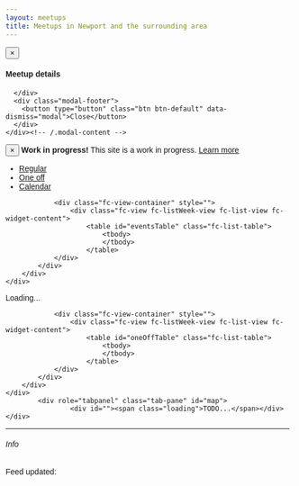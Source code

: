 ```yaml
---
layout: meetups
title: Meetups in Newport and the surrounding area
---
```


<script src="//cdnjs.cloudflare.com/ajax/libs/fullcalendar/3.0.0/fullcalendar.min.js" crossorigin="anonymous"></script>

<link rel="stylesheet" href="//cdnjs.cloudflare.com/ajax/libs/fullcalendar/3.0.0/fullcalendar.min.css"/>

<link rel="stylesheet" href="//cdnjs.cloudflare.com/ajax/libs/fullcalendar/3.0.0/fullcalendar.print.css" media="print"/>

<script src="common.js"></script>
<script src="meetups.js"></script>


<style>

	body {
		margin: 40px 10px;
		padding: 0;
		font-family: "Lucida Grande",Helvetica,Arial,Verdana,sans-serif;
		font-size: 14px;
	}

	#calendar {
		max-width: 900px;
		margin: 0 auto;
	}
	
	.eventTitle
	{ cursor: pointer; cursor: hand; }

</style>


<div id="eventDetail" class="modal fade" tabindex="-1" role="dialog">
  <div class="modal-dialog" role="document">
    <div class="modal-content">
      <div class="modal-header">
        <button type="button" class="close" data-dismiss="modal" aria-label="Close"><span aria-hidden="true">&times;</span></button>
        <h4 class="modal-title">Meetup details</h4>
      </div>
      <div class="modal-body" id="eventDetailBody">
        
      </div>
      <div class="modal-footer">
        <button type="button" class="btn btn-default" data-dismiss="modal">Close</button>
      </div>
    </div><!-- /.modal-content -->
  </div><!-- /.modal-dialog -->
</div><!-- /.modal -->

<div class="alert alert-warning" role="alert">
	<button type="button" class="close" data-dismiss="alert" aria-label="Close"><span aria-hidden="true">×</span></button>
	<strong>Work in progress!</strong> This site is a work in progress. <a href="about.html">Learn more</a>
</div>


 <!-- Nav tabs -->
<ul class="nav nav-tabs" id="tabStrip" role="tablist">
	<li role="presentation" class="active"><a href="#list" aria-controls="list" role="tab" data-toggle="tab">Regular</a></li>
	<li role="presentation"><a href="#oneoff" aria-controls="oneoff" role="tab" data-toggle="tab">One off</a></li>
	<li role="presentation"><a href="#calendar" aria-controls="calendar" role="tab" data-toggle="tab">Calendar</a></li>
	 <!--li role="presentation"><a href="#map" aria-controls="map" role="tab" data-toggle="tab">Map</a></li-->        
</ul>

  <!-- Tab panes -->
<div class="tab-content">    
    <div role="tabpanel" class="tab-pane active" id="list">
		<div id="listContent">
			<!--div id="filtersMeetupList"/-->
			<div  class="fc fc-unthemed fc-ltr">
		
				<div class="fc-view-container" style="">
					<div class="fc-view fc-listWeek-view fc-list-view fc-widget-content">
						<table id="eventsTable" class="fc-list-table">
							<tbody>
							</tbody>
						</table>			
				</div>
			</div>
		</div>
	</div>
</div>
	<div role="tabpanel" class="tab-pane" id="calendar">
		<div id="calendarContent"><span class="loading">Loading...</span></div>
	</div>
		<div role="tabpanel" class="tab-pane" id="oneoff">
								<div  class="fc fc-unthemed fc-ltr">
		
				<div class="fc-view-container" style="">
					<div class="fc-view fc-listWeek-view fc-list-view fc-widget-content">
						<table id="oneOffTable" class="fc-list-table">
							<tbody>
							</tbody>
						</table>			
				</div>
			</div>
		</div>
	</div>
			<div role="tabpanel" class="tab-pane" id="map">
					<div id=""><span class="loading">TODO...</span></div>
	</div>
</div>

---




###### Info
<p>Feed updated: <span id="feedDate" /></p>

<script>

$( document ).ready(function() 
{
	var region = getParameterByName('region');
	var apiMode = getParameterByName('apimode');
	
	if(region!=null)
	{
		navBar_highlightregion(region);		
		getJson(region, showMeetupsByDay,apiMode);
	}
	else
	{
		$("#dynamic").empty();
		$("#dynamic").append("<div class='alert alert-danger'>Please pick a region from the navigation bar</div>");
	}
	
	setupTabs();
});

function setupTabs()
{

	$('#tabStrip a[href="#list"]').click(function (e) {
	  e.preventDefault()
	  $(this).tab('show')
	  
	});
	
	$('#tabStrip a[href="#oneoff"]').click(function (e) {
	  e.preventDefault()
	  $(this).tab('show')
	  showOneOffMeetups();
	  
	});
	$('#tabStrip a[href="#calendar"]').click(function (e) {
	  e.preventDefault()
	  $(this).tab('show')
	  showCalendar($jsonData);
	  
	});

	
	
}




</script>
